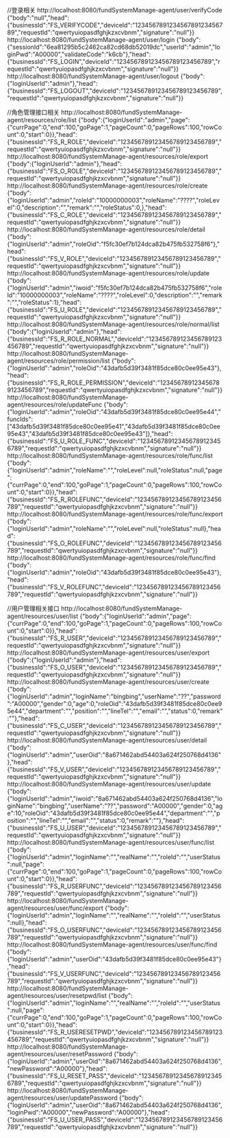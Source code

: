 //登录相关
http://localhost:8080/fundSystemManage-agent/user/verifyCode
{"body":"null","head":{"businessId":"FS_VERIFYCODE","deviceId":"123456789123456789123456789","requestId":"qwertyuiopasdfghjkzxcvbnm","signature":"null"}}
http://localhost:8080/fundSystemManage-agent/user/login
{"body":{"sessionId":"6ea81295b5c2462ca82cd68db52019dc","userId":"admin","loginPwd":"A00000","validateCode":"k6cb"},"head":{"businessId":"FS_LOGIN","deviceId":"123456789123456789123456789","requestId":"qwertyuiopasdfghjkzxcvbnm","signature":"null"}}
http://localhost:8080/fundSystemManage-agent/user/logout
{"body":{"loginUserId":"admin"},"head":{"businessId":"FS_LOGOUT","deviceId":"123456789123456789123456789","requestId":"qwertyuiopasdfghjkzxcvbnm","signature":"null"}}

//角色管理接口相关
http://localhost:8080/fundSystemManage-agent/resources/role/list
{"body":{"loginUserId":"admin","page":{"currPage":0,"end":100,"goPage":1,"pageCount":0,"pageRows":100,"rowCount":0,"start":0}},"head":{"businessId":"FS_R_ROLE","deviceId":"123456789123456789123456789","requestId":"qwertyuiopasdfghjkzxcvbnm","signature":"null"}}
http://localhost:8080/fundSystemManage-agent/resources/role/export
{"body":{"loginUserId":"admin"},"head":{"businessId":"FS_O_ROLE","deviceId":"123456789123456789123456789","requestId":"qwertyuiopasdfghjkzxcvbnm","signature":"null"}}
http://localhost:8080/fundSystemManage-agent/resources/role/create
{"body":{"loginUserId":"admin","roleId":"10000000003","roleName":"????","roleLevel":0,"description":"","remark":"","roleStatus":0,},"head":{"businessId":"FS_C_ROLE","deviceId":"123456789123456789123456789","requestId":"qwertyuiopasdfghjkzxcvbnm","signature":"null"}}
http://localhost:8080/fundSystemManage-agent/resources/role/detail
{"body":{"loginUserId":"admin","roleOid":"f5fc30ef7b124dca82b475fb532758f6"},"head":{"businessId":"FS_V_ROLE","deviceId":"123456789123456789123456789","requestId":"qwertyuiopasdfghjkzxcvbnm","signature":"null"}}
http://localhost:8080/fundSystemManage-agent/resources/role/update
{"body":{"loginUserId":"admin","iwoid":"f5fc30ef7b124dca82b475fb532758f6","roleId":"10000000003","roleName":"????","roleLevel":0,"description":"","remark":"","roleStatus":1},"head":{"businessId":"FS_U_ROLE","deviceId":"123456789123456789123456789","requestId":"qwertyuiopasdfghjkzxcvbnm","signature":"null"}}
http://localhost:8080/fundSystemManage-agent/resources/role/normal/list
{"body":{"loginUserId":"admin"},"head":{"businessId":"FS_R_ROLE_NORMAL","deviceId":"123456789123456789123456789","requestId":"qwertyuiopasdfghjkzxcvbnm","signature":"null"}}
http://localhost:8080/fundSystemManage-agent/resources/role/permission/list
{"body":{"loginUserId":"admin","roleOid":"43dafb5d39f3481f85dce80c0ee95e43"},"head":{"businessId":"FS_R_ROLE_PERMISSION","deviceId":"123456789123456789123456789","requestId":"qwertyuiopasdfghjkzxcvbnm","signature":"null"}}
http://localhost:8080/fundSystemManage-agent/resources/role/updateFunc
{"body":{"loginUserId":"admin","roleOid":"43dafb5d39f3481f85dce80c0ee95e44","funcIds":["43dafb5d39f3481f85dce80c0ee95e41","43dafb5d39f3481f85dce80c0ee95e43","43dafb5d39f3481f85dce80c0ee95e43"]},"head":{"businessId":"FS_U_ROLE_FUNC","deviceId":"123456789123456789123456789","requestId":"qwertyuiopasdfghjkzxcvbnm","signature":"null"}}
http://localhost:8080/fundSystemManage-agent/resources/role/func/list
{"body":{"loginUserId":"admin","roleName":"","roleLevel":null,"roleStatus":null,"page":{"currPage":0,"end":100,"goPage":1,"pageCount":0,"pageRows":100,"rowCount":0,"start":0}},"head":{"businessId":"FS_R_ROLEFUNC","deviceId":"123456789123456789123456789","requestId":"qwertyuiopasdfghjkzxcvbnm","signature":"null"}}
http://localhost:8080/fundSystemManage-agent/resources/role/func/export
{"body":{"loginUserId":"admin","roleName":"","roleLevel":null,"roleStatus":null},"head":{"businessId":"FS_O_ROLEFUNC","deviceId":"123456789123456789123456789","requestId":"qwertyuiopasdfghjkzxcvbnm","signature":"null"}}
http://localhost:8080/fundSystemManage-agent/resources/role/func/find
{"body":{"loginUserId":"admin","roleOid":"43dafb5d39f3481f85dce80c0ee95e43"},"head":{"businessId":"FS_V_ROLEFUNC","deviceId":"123456789123456789123456789","requestId":"qwertyuiopasdfghjkzxcvbnm","signature":"null"}}

//用户管理相关接口
http://localhost:8080/fundSystemManage-agent/resources/user/list
{"body":{"loginUserId":"admin","page":{"currPage":0,"end":100,"goPage":1,"pageCount":0,"pageRows":100,"rowCount":0,"start":0}},"head":{"businessId":"FS_R_USER","deviceId":"123456789123456789123456789","requestId":"qwertyuiopasdfghjkzxcvbnm","signature":"null"}}
http://localhost:8080/fundSystemManage-agent/resources/user/export
{"body":{"loginUserId":"admin"},"head":{"businessId":"FS_O_USER","deviceId":"123456789123456789123456789","requestId":"qwertyuiopasdfghjkzxcvbnm","signature":"null"}}
http://localhost:8080/fundSystemManage-agent/resources/user/create
{"body":{"loginUserId":"admin","loginName":"bingbing","userName":"??","password":"A00000","gender":0,"age":0,"roleOid":"43dafb5d39f3481f85dce80c0ee95e44","department":"","position":"","lineTel":"","email":"","status":0,"remark":""},"head":{"businessId":"FS_C_USER","deviceId":"123456789123456789123456789","requestId":"qwertyuiopasdfghjkzxcvbnm","signature":"null"}}
http://localhost:8080/fundSystemManage-agent/resources/user/detail
{"body":{"loginUserId":"admin","userOid":"8a671462abd54403a624f250768d4136"},"head":{"businessId":"FS_V_USER","deviceId":"123456789123456789123456789","requestId":"qwertyuiopasdfghjkzxcvbnm","signature":"null"}}
http://localhost:8080/fundSystemManage-agent/resources/user/update
{"body":{"loginUserId":"admin","iwoid":"8a671462abd54403a624f250768d4136","loginName":"bingbing","userName":"??","password":"A00000","gender":0,"age":10,"roleOid":"43dafb5d39f3481f85dce80c0ee95e44","department":"","position":"","lineTel":"","email":"","status":0,"remark":""},"head":{"businessId":"FS_U_USER","deviceId":"123456789123456789123456789","requestId":"qwertyuiopasdfghjkzxcvbnm","signature":"null"}}
http://localhost:8080/fundSystemManage-agent/resources/user/func/list
{"body":{"loginUserId":"admin","loginName":"","realName":"","roleId":"","userStatus":null,"page":{"currPage":0,"end":100,"goPage":1,"pageCount":0,"pageRows":100,"rowCount":0,"start":0}},"head":{"businessId":"FS_R_USERFUNC","deviceId":"123456789123456789123456789","requestId":"qwertyuiopasdfghjkzxcvbnm","signature":"null"}}
http://localhost:8080/fundSystemManage-agent/resources/user/func/export
{"body":{"loginUserId":"admin","loginName":"","realName":"","roleId":"","userStatus":null},"head":{"businessId":"FS_O_USERFUNC","deviceId":"123456789123456789123456789","requestId":"qwertyuiopasdfghjkzxcvbnm","signature":"null"}}
http://localhost:8080/fundSystemManage-agent/resources/user/func/find
{"body":{"loginUserId":"admin","userOid":"43dafb5d39f3481f85dce80c0ee95e43"},"head":{"businessId":"FS_V_USERFUNC","deviceId":"123456789123456789123456789","requestId":"qwertyuiopasdfghjkzxcvbnm","signature":"null"}}
http://localhost:8080/fundSystemManage-agent/resources/user/resetpwd/list
{"body":{"loginUserId":"admin","loginName":"","realName":"","roleId":"","userStatus":null,"page":{"currPage":0,"end":100,"goPage":1,"pageCount":0,"pageRows":100,"rowCount":0,"start":0}},"head":{"businessId":"FS_R_USERESETPWD","deviceId":"123456789123456789123456789","requestId":"qwertyuiopasdfghjkzxcvbnm","signature":"null"}}
http://localhost:8080/fundSystemManage-agent/resources/user/resetPassword
{"body":{"loginUserId":"admin","userOid":"8a671462abd54403a624f250768d4136","newPassword":"A00000"},"head":{"businessId":"FS_U_RESET_PASS","deviceId":"123456789123456789123456789","requestId":"qwertyuiopasdfghjkzxcvbnm","signature":"null"}}
http://localhost:8080/fundSystemManage-agent/resources/user/updatePassword
{"body":{"loginUserId":"admin","userOid":"8a671462abd54403a624f250768d4136","loginPwd":"A00000","newPassword":"A00000"},"head":{"businessId":"FS_U_USER_PASS","deviceId":"123456789123456789123456789","requestId":"qwertyuiopasdfghjkzxcvbnm","signature":"null"}}

<!-- by floweryan -->
